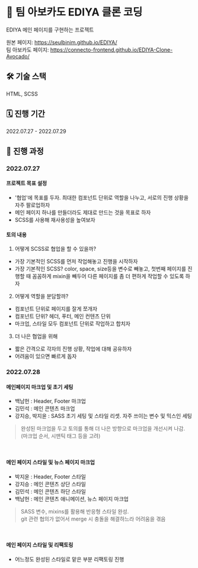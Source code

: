 # 🥑 팀 아보카도 EDIYA 클론 코딩

EDIYA 메인 페이지를 구현하는 프로젝트

원본 페이지: https://seulbinim.github.io/EDIYA/  
팀 아보카도 페이지: https://connecto-frontend.github.io/EDIYA-Clone-Avocado/

## 🛠 기술 스택

HTML, SCSS

## 🗓 진행 기간

2022.07.27 - 2022.07.29

## 📝 진행 과정

### 2022.07.27

#### 프로젝트 목표 설정

- '협업'에 목표를 두자. 최대한 컴포넌트 단위로 역할을 나누고, 서로의 진행 상황을 자주 팔로업하자
- 메인 페이지 하나를 만들더라도 제대로 만드는 것을 목표로 하자
- SCSS를 사용해 재사용성을 높여보자

#### 토의 내용

1. 어떻게 SCSS로 협업을 할 수 있을까?

- 가장 기본적인 SCSS를 먼저 작업해놓고 진행을 시작하자
- 가장 기본적인 SCSS? color, space, size등을 변수로 빼놓고, 첫번째 페이지를 진행할 때 꼼꼼하게 mixin을 빼두어 다른 페이지를 좀 더 편하게 작업할 수 있도록 하자

2. 어떻게 역할을 분담할까?

- 컴포넌트 단위로 페이지를 잘게 쪼개자
- 컴포넌트 단위? 헤더, 푸터, 메인 컨텐츠 단위
- 마크업, 스타일 모두 컴포넌트 단위로 작업하고 합치자

3. 더 나은 협업을 위해

- 짧은 간격으로 각자의 진행 상황, 작업에 대해 공유하자
- 어려움이 있으면 빠르게 돕자

### 2022.07.28

#### 메인페이지 마크업 및 초기 세팅<br>

- 백남헌 : Header, Footer 마크업
- 김민석 : 메인 콘텐츠 마크업
- 강지승, 박지윤 : SASS 초기 세팅 및 스타일 리셋. 자주 쓰이는 변수 및 믹스인 세팅
  <br>

> 완성된 마크업을 두고 토의를 통해 더 나은 방향으로 마크업을 개선시켜 나감. (마크업 순서, 시맨틱 태그 등을 고려)

<br>

#### 메인 페이지 스타일 및 뉴스 페이지 마크업<br>

- 박지윤 : Header, Footer 스타일
- 강지승 : 메인 콘텐츠 상단 스타일
- 김민석 : 메인 콘텐츠 하단 스타일
- 백남헌 : 메인 콘텐츠 애니메이션, 뉴스 페이지 마크업
  <br>

> SASS 변수, mixins를 활용해 반응형 스타일 완성.<br>
> git 관련 협의가 없어서 merge 시 충돌을 해결하느라 어려움을 겪음

<br>

#### 메인 페이지 스타일 및 리팩토링<br>

- 어느정도 완성된 스타일로 맡은 부분 리팩토링 진행
